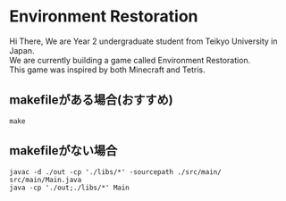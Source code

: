 # Environment Restoration

Hi There, We are Year 2 undergraduate student from Teikyo University in Japan.
<br>
We are currently building a game called Environment Restoration.
<br>
This game was inspired by both Minecraft and Tetris.

## makefileがある場合(おすすめ)
```
make
```

## makefileがない場合
```make
javac -d ./out -cp './libs/*' -sourcepath ./src/main/ src/main/Main.java
java -cp './out;./libs/*' Main
```
